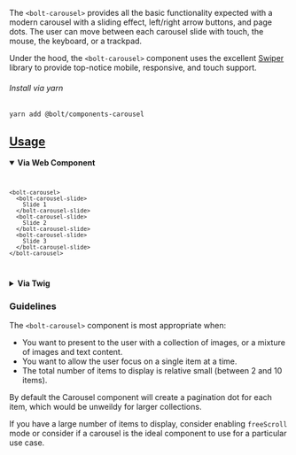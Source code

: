 The `<bolt-carousel>` provides all the basic functionality expected with a modern carousel with a sliding effect, left/right arrow buttons, and page dots. The user can move between each carousel slide with touch, the mouse, the keyboard, or a trackpad.

Under the hood, the `<bolt-carousel>` component uses the excellent <a href="https://idangero.us/swiper/">Swiper</a> library to provide top-notice mobile, responsive, and touch support.

###### Install via yarn

```
yarn add @bolt/components-carousel
```

<h2 class="c-bds-docs__heading-fragment c-bolt-headline c-bolt-headline--bold c-bolt-headline--xxlarge c-bolt-headline--link" id="usage"><a href="#usage">Usage</a></h2>
<details open>
  <summary><strong>Via Web Component</strong></summary>
  <section>
    <code>
      <pre class="c-bolt-code-snippet c-bolt-code-snippet-syntax--light"><code is="shadow-root">&lt;bolt-carousel&gt;
  &lt;bolt-carousel-slide&gt;
    Slide 1
  &lt;/bolt-carousel-slide&gt;
  &lt;bolt-carousel-slide&gt;
    Slide 2
  &lt;/bolt-carousel-slide&gt;
  &lt;bolt-carousel-slide&gt;
    Slide 3
  &lt;/bolt-carousel-slide&gt;
&lt;/bolt-carousel&gt;</code></pre>
    </code>
  </section>
</details>
<details>
  <summary><strong>Via Twig</strong></summary>
  <section>
    <code>
      <pre class="c-bolt-code-snippet c-bolt-code-snippet-syntax--light"><code is="shadow-root">{% include "@bolt-components-carousel/carousel.twig" with {
  slides: [
    'Slide 1',
    'Slide 2',
    'Slide 3',
  ]
} only %}</code></pre>
    </code>
  </section>
</details>

### Guidelines

The `<bolt-carousel>` component is most appropriate when:

- You want to present to the user with a collection of images, or a mixture of images and text content.
- You want to allow the user focus on a single item at a time.
- The total number of items to display is relative small (between 2 and 10 items).

<aside class="c-bds-callout c-bds-callout--notice">
  <p>By default the Carousel component will create a pagination dot for each item, which would be unweildy for larger collections.</p>

  <p>If you have a large number of items to display, consider enabling <code>freeScroll</code> mode or consider if a carousel is the ideal component to use for a particular use case.</p>
</aside>
